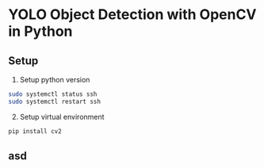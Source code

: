 # YOLO Object Detection with OpenCV in Python


## Setup
1. Setup python version
```bash
sudo systemctl status ssh
sudo systemctl restart ssh
```
2. Setup virtual environment
```bash
pip install cv2
```
## asd


